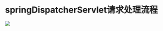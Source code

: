 # springDispatcherServlet请求处理流程

![](https://syske-pic-bed.oss-cn-hangzhou.aliyuncs.com/imgs/images/20201011095339.png)